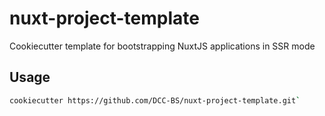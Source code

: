 # nuxt-project-template

Cookiecutter template for bootstrapping NuxtJS applications in SSR mode

## Usage 
```sh
cookiecutter https://github.com/DCC-BS/nuxt-project-template.git`
```
